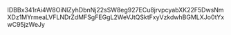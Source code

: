 IDBBx341rAi4W8OiNlZyhDbnNj22sSW8eg927ECu8jrvpcyabXK22F5DwsNmXDz1MYrmeaLVFLNDrZdMFSgFEGgL2WeVJtQSktFxyVzkdwhBGMLXJo0tYxwC95jzWeJy
